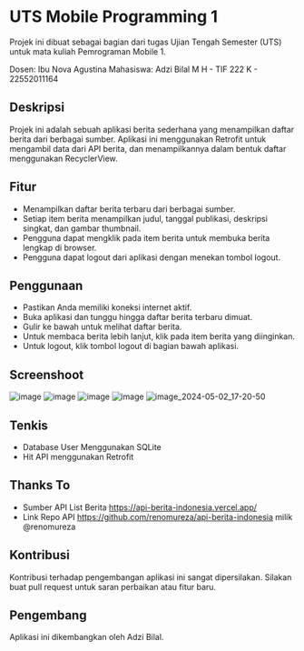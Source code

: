 # UTS Mobile Programming 1
Projek ini dibuat sebagai bagian dari tugas Ujian Tengah Semester (UTS) untuk mata kuliah Pemrograman Mobile 1.

Dosen: Ibu Nova Agustina
Mahasiswa: Adzi Bilal M H - TIF 222 K - 22552011164

## Deskripsi
Projek ini adalah sebuah aplikasi berita sederhana yang menampilkan daftar berita dari berbagai sumber. Aplikasi ini menggunakan Retrofit untuk mengambil data dari API berita, dan menampilkannya dalam bentuk daftar menggunakan RecyclerView.

## Fitur
- Menampilkan daftar berita terbaru dari berbagai sumber.
- Setiap item berita menampilkan judul, tanggal publikasi, deskripsi singkat, dan gambar thumbnail.
- Pengguna dapat mengklik pada item berita untuk membuka berita lengkap di browser.
- Pengguna dapat logout dari aplikasi dengan menekan tombol logout.

## Penggunaan
- Pastikan Anda memiliki koneksi internet aktif.
- Buka aplikasi dan tunggu hingga daftar berita terbaru dimuat.
- Gulir ke bawah untuk melihat daftar berita.
- Untuk membaca berita lebih lanjut, klik pada item berita yang diinginkan.
- Untuk logout, klik tombol logout di bagian bawah aplikasi.

## Screenshoot
![image](https://github.com/adzibilal/utb_news/assets/41812877/79e57231-0a38-470b-9a36-f86bccf2a585)
![image](https://github.com/adzibilal/utb_news/assets/41812877/a5f9d0e6-d6e1-4a4e-a541-63784b3df10a)
![image](https://github.com/adzibilal/utb_news/assets/41812877/94540d83-0088-420b-9591-2f93814cad37)
![image](https://github.com/adzibilal/utb_news/assets/41812877/c1d57639-4f3c-43c0-b502-b36c8cdd2524)
![image_2024-05-02_17-20-50](https://github.com/adzibilal/utb_news/assets/41812877/7316f148-69e4-4927-86a2-37e60c11ff9e)


## Tenkis
- Database User Menggunakan SQLite
- Hit API menggunakan Retrofit

## Thanks To
- Sumber API List Berita https://api-berita-indonesia.vercel.app/
- Link Repo API https://github.com/renomureza/api-berita-indonesia milik @renomureza

## Kontribusi
Kontribusi terhadap pengembangan aplikasi ini sangat dipersilakan. Silakan buat pull request untuk saran perbaikan atau fitur baru.

## Pengembang
Aplikasi ini dikembangkan oleh Adzi Bilal.
